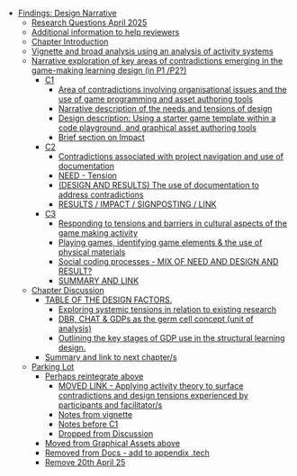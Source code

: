 - <a href="#findings-design-narrative"
  id="toc-findings-design-narrative">Findings: Design Narrative</a>
  - <a href="#research-questions-april-2025"
    id="toc-research-questions-april-2025">Research Questions April 2025</a>
  - <a href="#additional-information-to-help-reviewers"
    id="toc-additional-information-to-help-reviewers">Additional information
    to help reviewers</a>
  - <a href="#chapter-introduction" id="toc-chapter-introduction">Chapter
    Introduction</a>
  - <a
    href="#vignette-and-broad-analysis-using-an-analysis-of-activity-systems"
    id="toc-vignette-and-broad-analysis-using-an-analysis-of-activity-systems">Vignette
    and broad analysis using an analysis of activity systems</a>
  - <a
    href="#narrative-exploration-of-key-areas-of-contradictions-emerging-in-the-game-making-learning-design-in-p1-p2"
    id="toc-narrative-exploration-of-key-areas-of-contradictions-emerging-in-the-game-making-learning-design-in-p1-p2">Narrative
    exploration of key areas of contradictions emerging in the game-making
    learning design (in P1 /P2?)</a>
    - <a
      href="#c1---area-of-contradictions-involving-organisational-issues-and-the-use-of-game-programming-and-asset-authoring-tools"
      id="toc-c1---area-of-contradictions-involving-organisational-issues-and-the-use-of-game-programming-and-asset-authoring-tools">C1
      - Area of contradictions involving organisational issues and the use of
      game programming and asset authoring tools</a>
      - <a href="#narrative-description-of-the-needs-and-tensions-of-design"
        id="toc-narrative-description-of-the-needs-and-tensions-of-design">Narrative
        description of the needs and tensions of design</a>
      - <a
        href="#design-description-using-a-starter-game-template-within-a-code-playground-and-graphical-asset-authoring-tools"
        id="toc-design-description-using-a-starter-game-template-within-a-code-playground-and-graphical-asset-authoring-tools">Design
        description: Using a starter game template within a code playground, and
        graphical asset authoring tools</a>
      - <a href="#brief-section-on-impact"
        id="toc-brief-section-on-impact">Brief section on Impact</a>
    - <a
      href="#c2---contradictions-associated-with-project-navigation-and-use-of-documentation"
      id="toc-c2---contradictions-associated-with-project-navigation-and-use-of-documentation">C2
      - Contradictions associated with project navigation and use of
      documentation</a>
      - <a href="#need---tension" id="toc-need---tension">NEED - Tension</a>
      - <a
        href="#design-and-results-the-use-of-documentation-to-address-contradictions"
        id="toc-design-and-results-the-use-of-documentation-to-address-contradictions">(DESIGN
        AND RESULTS) The use of documentation to address contradictions</a>
      - <a href="#results-impact-signposting-link"
        id="toc-results-impact-signposting-link">RESULTS / IMPACT / SIGNPOSTING
        / LINK</a>
    - <a
      href="#c3---responding-to-tensions-and-barriers-in-cultural-aspects-of-the-game-making-activity"
      id="toc-c3---responding-to-tensions-and-barriers-in-cultural-aspects-of-the-game-making-activity">C3
      - Responding to tensions and barriers in cultural aspects of the game
      making activity</a>
      - <a
        href="#playing-games-identifying-game-elements-the-use-of-physical-materials"
        id="toc-playing-games-identifying-game-elements-the-use-of-physical-materials">Playing
        games, identifying game elements &amp; the use of physical materials</a>
      - <a href="#social-coding-processes---mix-of-need-and-design-and-result"
        id="toc-social-coding-processes---mix-of-need-and-design-and-result">Social
        coding processes - MIX OF NEED AND DESIGN AND RESULT?</a>
      - <a href="#summary-and-link" id="toc-summary-and-link">SUMMARY AND
        LINK</a>
  - <a href="#chapter-discussion" id="toc-chapter-discussion">Chapter
    Discussion</a>
    - <a href="#table-of-the-design-factors."
      id="toc-table-of-the-design-factors.">TABLE OF THE DESIGN FACTORS.</a>
      - <a href="#exploring-systemic-tensions-in-relation-to-existing-research"
        id="toc-exploring-systemic-tensions-in-relation-to-existing-research">Exploring
        systemic tensions in relation to existing research</a>
      - <a href="#dbr-chat-gdps-as-the-germ-cell-concept-unit-of-analysis"
        id="toc-dbr-chat-gdps-as-the-germ-cell-concept-unit-of-analysis">DBR,
        CHAT &amp; GDPs as the germ cell concept (unit of analysis)</a>
      - <a
        href="#outlining-the-key-stages-of-gdp-use-in-the-structural-learning-design."
        id="toc-outlining-the-key-stages-of-gdp-use-in-the-structural-learning-design.">Outlining
        the key stages of GDP use in the structural learning design.</a>
    - <a href="#summary-and-link-to-next-chapters"
      id="toc-summary-and-link-to-next-chapters">Summary and link to next
      chapter/s</a>
  - <a href="#parking-lot" id="toc-parking-lot">Parking Lot</a>
    - <a href="#perhaps-reintegrate-above"
      id="toc-perhaps-reintegrate-above">Perhaps reintegrate above</a>
      - <a
        href="#moved-link---applying-activity-theory-to-surface-contradictions-and-design-tensions-experienced-by-participants-and-facilitators"
        id="toc-moved-link---applying-activity-theory-to-surface-contradictions-and-design-tensions-experienced-by-participants-and-facilitators">MOVED
        LINK - Applying activity theory to surface contradictions and design
        tensions experienced by participants and facilitator/s</a>
      - <a href="#notes-from-vignette" id="toc-notes-from-vignette">Notes from
        vignette</a>
      - <a href="#notes-before-c1" id="toc-notes-before-c1">Notes before C1</a>
      - <a href="#dropped-from-discussion"
        id="toc-dropped-from-discussion">Dropped from Discussion</a>
    - <a href="#moved-from-graphical-assets-above"
      id="toc-moved-from-graphical-assets-above">Moved from Graphical Assets
      above</a>
    - <a href="#removed-from-docs---add-to-appendix-.tech"
      id="toc-removed-from-docs---add-to-appendix-.tech">Removed from Docs -
      add to appendix .tech</a>
    - <a href="#remove-20th-april-25" id="toc-remove-20th-april-25">Remove
      20th April 25</a>
